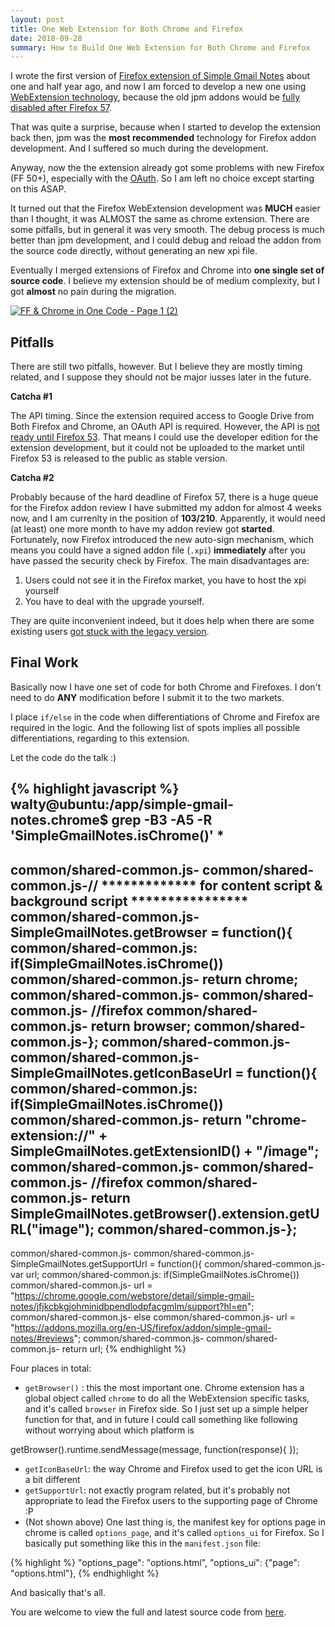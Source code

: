```yaml
---
layout: post
title: One Web Extension for Both Chrome and Firefox
date: 2018-09-28
summary: How to Build One Web Extension for Both Chrome and Firefox
---
```


I wrote the first version of [Firefox extension of Simple Gmail Notes](https://walty8.com/simple-gmail-notes-firefox-addon/) about one and half year ago, and now I am forced to develop a new one using [WebExtension technology](https://developer.mozilla.org/en-US/Add-ons/WebExtensions), because the old jpm addons would be [fully disabled after Firefox 57](https://blog.mozilla.org/addons/2017/02/16/the-road-to-firefox-57-compatibility-milestones/).

That was quite a surprise, because when I started to develop the extension back then, jpm was the **most recommended** technology for Firefox addon development. And I suffered so much during the development.

Anyway, now the the extension already got some problems with new Firefox (FF 50+), especially with the [OAuth](https://github.com/mozilla/oauthorizer). So I am left no choice except starting on this ASAP.

It turned out that the Firefox WebExtension development was **MUCH** easier than I thought, it was ALMOST the same as chrome extension. There are some pitfalls, but in general it was very smooth. The debug process is much better than jpm development, and I could debug and reload the addon from the source code directly, without generating an new xpi file.

Eventually I merged extensions of Firefox and Chrome into **one single set of source code**. I believe my extension should be of medium complexity, but I got **almost** no pain during the migration.

[![FF & Chrome in One Code - Page 1 (2)](http://walty8.com/wp-content/uploads/2017/05/FF-Chrome-in-One-Code-Page-1-2-1-1024x673.png)](http://walty8.com/wp-content/uploads/2017/05/FF-Chrome-in-One-Code-Page-1-2-1.png)

Pitfalls
--------

There are still two pitfalls, however. But I believe they are mostly timing related, and I suppose they should not be major iusses later in the future.

**Catcha #1**

The API timing. Since the extension required access to Google Drive from Both Firefox and Chrome, an OAuth API is required. However, the API is [not ready until Firefox 53](https://discourse.mozilla-community.org/t/use-oauth-2-0-in-firefox-webextension/11984). That means I could use the developer edition for the extension development, but it could not be uploaded to the market until Firefox 53 is released to the public as stable version.

**Catcha #2**

Probably because of the hard deadline of Firefox 57, there is a huge queue for the Firefox addon review I have submitted my addon for almost 4 weeks now, and I am currenlty in the position of **103/210**. Apparently, it would need (at least) one more month to have my addon review got **started**. Fortunately, now Firefox introduced the new auto-sign mechanism, which means you could have a signed addon file (`.xpi`) **immediately** after you have passed the security check by Firefox. The main disadvantages are:

1.  Users could not see it in the Firefox market, you have to host the xpi yourself
2.  You have to deal with the upgrade yourself.

They are quite inconvenient indeed, but it does help when there are some existing users [got stuck with the legacy version](https://addons.mozilla.org/en-us/firefox/addon/simple-gmail-notes/).

Final Work
----------

Basically now I have one set of code for both Chrome and Firefoxes. I don't need to do **ANY** modification before I submit it to the two markets.

I place `if/else` in the code when differentiations of Chrome and Firefox are required in the logic. And the following list of spots implies all possible differentiations, regarding to this extension.

Let the code do the talk :)

{% highlight javascript %}
walty@ubuntu:/app/simple-gmail-notes.chrome$ grep -B3 -A5 -R 'SimpleGmailNotes.isChrome()' \*
--
common/shared-common.js-
common/shared-common.js-// \*\*\*\*\*\*\*\*\*\*\*\*\* for content script & background script \*\*\*\*\*\*\*\*\*\*\*\*\*\*\*\*
common/shared-common.js-SimpleGmailNotes.getBrowser = function(){
common/shared-common.js:  if(SimpleGmailNotes.isChrome())
common/shared-common.js-    return chrome;
common/shared-common.js-
common/shared-common.js-  //firefox
common/shared-common.js-  return browser;
common/shared-common.js-};
common/shared-common.js-
common/shared-common.js-SimpleGmailNotes.getIconBaseUrl = function(){
common/shared-common.js:  if(SimpleGmailNotes.isChrome())
common/shared-common.js-    return "chrome-extension://" + SimpleGmailNotes.getExtensionID() + "/image";
common/shared-common.js-
common/shared-common.js-  //firefox
common/shared-common.js-  return SimpleGmailNotes.getBrowser().extension.getURL("image");
common/shared-common.js-};
--
common/shared-common.js-
common/shared-common.js-SimpleGmailNotes.getSupportUrl = function(){
common/shared-common.js-  var url;
common/shared-common.js:  if(SimpleGmailNotes.isChrome())
common/shared-common.js-    url = "https://chrome.google.com/webstore/detail/simple-gmail-notes/jfjkcbkgjohminidbpendlodpfacgmlm/support?hl=en";
common/shared-common.js-  else
common/shared-common.js-    url = "https://addons.mozilla.org/en-US/firefox/addon/simple-gmail-notes/#reviews";
common/shared-common.js-
common/shared-common.js-  return url;
{% endhighlight %}

Four places in total:

*   `getBrowser()` : this the most important one. Chrome extension has a global object called `chrome` to do all the WebExtension specific tasks, and it's called `browser` in Firefox side. So I just set up a simple helper function for that, and in future I could call something like following without worrying about which platform is

getBrowser().runtime.sendMessage(message, function(response){
});

*   `getIconBaseUrl`: the way Chrome and Firefox used to get the icon URL is a bit different
*   `getSupportUrl`: not exactly program related, but it's probably not appropriate to lead the Firefox users to the supporting page of Chrome :P
*   (Not shown above) One last thing is, the manifest key for options page in chrome is called `options_page`, and it's called `options_ui` for Firefox. So I basically put something like this in the `manifest.json` file:

{% highlight %}
"options\_page": "options.html",
"options\_ui": {"page": "options.html"},
{% endhighlight %}

And basically that's all.

You are welcome to view the full and latest source code from [here](https://github.com/walty8/simple-gmail-notes.chrome).
